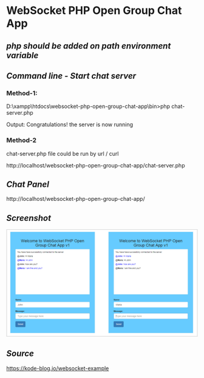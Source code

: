 # WebSocket PHP Open Group Chat App

## *php should be added on path environment variable*

## *Command line - Start chat server*

### Method-1:

D:\xampp\htdocs\websocket-php-open-group-chat-app\bin>php chat-server.php

Output: Congratulations! the server is now running

### Method-2

chat-server.php file could be run by url / curl

http://localhost/websocket-php-open-group-chat-app/chat-server.php

## *Chat Panel*
http://localhost/websocket-php-open-group-chat-app/

## *Screenshot*
![alt text](https://raw.githubusercontent.com/kamleshwebtech/websocket-php-open-group-chat-app/master/group-chat-screenshot.jpg?v=18.12.14.1827)

## *Source*
https://kode-blog.io/websocket-example